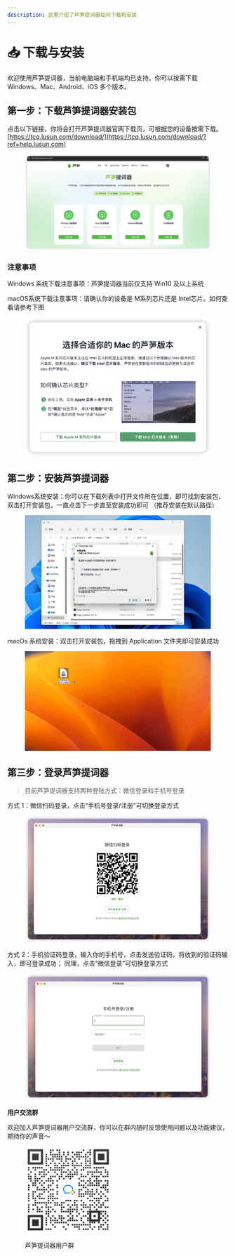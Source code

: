 ```yaml
---
description: 这里介绍了芦笋提词器如何下载和安装
---
```


# 📥 下载与安装

欢迎使用芦笋提词器，当前电脑端和手机端均已支持。你可以按需下载 Windows、Mac、Android、iOS 多个版本。

## 第一步：下载芦笋提词器安装包

点击以下链接，你将会打开芦笋提词器官网下载页，可根据您的设备按需下载。[https://tcq.lusun.com/download/](https://tcq.lusun.com/download/?ref=help.lusun.com)

<figure><img src="../.gitbook/assets/image (2).png" alt=""><figcaption></figcaption></figure>

### 注意事项

Windows 系统下载注意事项：芦笋提词器当前仅支持 Win10 及以上系统

macOS系统下载注意事项：请确认你的设备是 M系列芯片还是 Intel芯片。如何查看请参考下图

<figure><img src="../.gitbook/assets/image (3).png" alt=""><figcaption></figcaption></figure>



## 第二步：安装芦笋提词器

Windows系统安装：你可以在下载列表中打开文件所在位置，即可找到安装包，双击打开安装包，一直点击下一步直至安装成功即可 （推荐安装在默认路径）



<figure><img src="../.gitbook/assets/032802.gif" alt=""><figcaption></figcaption></figure>

macOs 系统安装：双击打开安装包，拖拽到 Application 文件夹即可安装成功

<figure><img src="../.gitbook/assets/032801.gif" alt=""><figcaption></figcaption></figure>

####

####

## 第三步：登录芦笋提词器

> 目前芦笋提词器支持两种登陆方式：微信登录和手机号登录

方式 1：微信扫码登录，点击“手机号登录/注册”可切换登录方式

<figure><img src="../.gitbook/assets/iShot_2024-03-28_14.05.45.png" alt=""><figcaption></figcaption></figure>

方式 2：手机验证码登录，输入你的手机号，点击发送验证码，将收到的验证码输入，即可登录成功； 同理，点击“微信登录”可切换登录方式

<figure><img src="../.gitbook/assets/iShot_2024-03-28_14.06.22.png" alt=""><figcaption></figcaption></figure>

**用户交流群**

欢迎加入芦笋提词器用户交流群，你可以在群内随时反馈使用问题以及功能建议，期待你的声音～

<figure><img src="../.gitbook/assets/quncode.png" alt="" width="198"><figcaption><p>芦笋提词器用户群</p></figcaption></figure>
